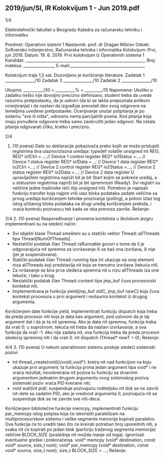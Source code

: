2019/jun/SI, IR Kolokvijum 1 - Jun 2019.pdf
--------------------------------------------------------------------------------


1/4

Elektrotehnički fakultet u Beogradu
Katedra za računarsku tehniku i informatiku

Predmet: Operativni sistemi 1
Nastavnik: prof. dr Dragan Milićev
Odsek: Softversko inženjerstvo, Računarska tehnika i informatika
Kolokvijum: Prvi, jun 2019.
Datum: 19. 6. 2019.
Prvi kolokvijum iz Operativnih sistema 1
Kandidat: _____________________________________________________________
Broj indeksa: ________________  E-mail:______________________________________

Kolokvijum traje 1,5 sat. Dozvoljeno je korišćenje literature.
Zadatak 1 _______________/10   Zadatak 3 _______________/10
Zadatak 2 _______________/10

Ukupno: __________/30 = __________% = _________/15
Napomena: Ukoliko u zadatku nešto nije dovoljno precizno definisano, student treba da
uvede razumnu pretpostavku, da je uokviri (da bi se lakše prepoznala prilikom ocenjivanja) i
da  nastavi  da  izgrađuje  preostali  deo  svog  odgovora  na  temeljima  uvedene  pretpostavke.
Ocenjivanje unutar potpitanja je po sistemu "sve ili ništa", odnosno nema parcijalnih poena.
Kod  pitanja koja imaju ponuđene odgovore treba samo zaokružiti jedan  odgovor.  Na  ostala
pitanja odgovarati čitko, kratko i precizno.


2/4
1. (10 poena)
Date su deklaracije pokazivača preko kojih se može pristupiti registrima dva ulazno/izlazna
uređaja:
typedef volatile unsigned int REG;
REG* io1Ctrl =...;   // Device 1 control register
REG* io1Status =...; // Device 1 status register
REG* io1Data =...;   // Device 1 data register
REG* io2Ctrl =...;   // Device 2 control register
REG* io2Status =...; // Device 2 status register
REG* io2Data =...;   // Device 2 data register
U upravljačkim registrima najniži bit je bit Start kojim se pokreće uređaj, a u statusnim
registrima najniži bit je bit spremnosti (Ready). Svi registri su veličine jedne mašinske reči
(tip unsigned int).
Potrebno je napisati funkciju transfer koja najpre vrši ulaz bloka podataka zadate veličine sa
prvog  uređaja  korišćenjem tehnike prozivanja  (polling), a  potom  izlaz  tog  istog  učitanog
bloka podataka na drugi uređaj korišćenjem prekida, i vraća kontrolu  pozivaocu  tek  kada  se
oba prenosa završe.
Rešenje:

3/4
2. (10 poena)
Raspoređivanje i promena konteksta u školskom jezgru implementirani su na sledeći način:

- Svi   objekti   klase Thread smešteni  su  u  statički  vektor Thread::allThreads tipa
Thread[NumOfThreads].
- Nestatički podatak član Thread::isRunnable govori o tome da li je odgovarajuća nit
spremna za izvršavanje ili se baš ona izvršava, ili nije (jer je suspendovana).
- Statički  podatak  član Thread::running tipa int ukazuje   na   onaj   element   niza
allThreads koji predstavlja nit koja se trenutno izvršava (tekuća nit).
- Za ivršavanje se bira prva sledeća spremna nit u nizu allThreads iza one tekuće, i tako u
krug.
- Nestatički podatak član Thread::context tipa jmp_buf čuva procesorski kontekst niti.
- Implementirana  je funkcija yield(jmp_buf oldC, jmp_buf newC) koja čuva kontekst
procesora u prvi argument i restaurira kontekst iz drugog argumenta.

Korišćenjem  date  funkcije yield,  implementirati  funkciju dispatch koja  treba  da  preda
procesor  niti  koja  je  data  kao  argument,  pod  uslovom  da  je  taj  argument  dat  i  da  je  ta  nit
spremna. Ako je data nit spremna, funkcija treba da vrati 0; u suprotnom, tekuća nit treba da
nastavi izvršavanje, a ova funkcija da vrati -1. Ako nije zadata nit, ova funkcija treba da preda
procesor sledećoj spremnoj niti i da vrati 0.
int dispatch (Thread* newT = 0);
Rešenje:

4/4
3. (10 poena)
U nekom operativnom sistemu postoje sledeći sistemski pozivi:

- int  thread_create(void(*)(void*),void*):  kreira  nit  nad  funkcijom  na  koju
ukazuje  prvi  argument;  ta  funkcija  prima  jedan  argument  tipa void* i  ne  vraća
rezultat;  novokreirana  nit  poziva  tu  funkciju  sa  stvarnim  argumentom  jednakim
drugom argumentu ovog sistemskog poziva; sistemski poziv vraća PID kreirane niti;
- void wait(int pid): suspenduje pozivajuću roditeljsku nit dok se ne završi nit-dete
sa zadatim PID; ako je vrednost argumenta 0, pozivajuća nit se suspenduje dok se ne
završe sve niti-deca.

Korišćenjem bibliotečne funkcije memcpy,  implementirati  funkciju par_memcpy istog  potpisa
koja  će  iskoristiti  paralelizam  na  multiprocesorskom  sistemu  i  velike  segmente  memorije
kopirati paralelno. Ova funkcija će to uraditi tako što će kreirati potreban broj uporednih niti,
a  svaka  nit  će  kopirati  po  jedan  blok  (particiju  traženog  segmenta  memorije)  veličine
BLOCK_SIZE (poslednja nit možda manje od toga). Ignorisati eventualne greške i prekoračenja.
void* memcpy (void* destination, const void* source, size_t num);
void* par_memcpy (void* destination, const void* source, size_t num);
size_t BLOCK_SIZE = ...;
Rešenje:
